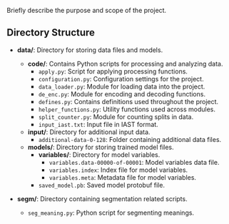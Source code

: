 Briefly describe the purpose and scope of the project.

## Directory Structure

- **data/**: Directory for storing data files and models.
  - **code/**: Contains Python scripts for processing and analyzing data.
    - `apply.py`: Script for applying processing functions.
    - `configuration.py`: Configuration settings for the project.
    - `data_loader.py`: Module for loading data into the project.
    - `de_enc.py`: Module for encoding and decoding functions.
    - `defines.py`: Contains definitions used throughout the project.
    - `helper_functions.py`: Utility functions used across modules.
    - `split_counter.py`: Module for counting splits in data.
    - `input_iast.txt`: Input file in IAST format.
  - **input/**: Directory for additional input data.
    - `additional-data-0-128`: Folder containing additional data files.
  - **models/**: Directory for storing trained model files.
    - **variables/**: Directory for model variables.
      - `variables.data-00000-of-00001`: Model variables data file.
      - `variables.index`: Index file for model variables.
      - `variables.meta`: Metadata file for model variables.
    - `saved_model.pb`: Saved model protobuf file.
    
- **segm/**: Directory containing segmentation related scripts.
  - `seg_meaning.py`: Python script for segmenting meanings.
